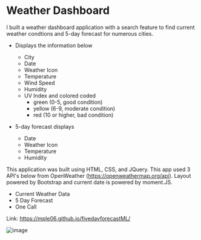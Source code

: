 # Weather Dashboard

I built a weather dashboard application with a search feature to find current weather condtions and 5-day forecast for numerous cities.
  - Displays the information below
    - City
    - Date
    - Weather Icon
    - Temperature
    - Wind Speed
    - Humidity
    - UV Index and colored coded 
      - green (0-5, good condition)
      - yellow (6-9, moderate condition)
      - red (10 or higher, bad condition)

  - 5-day forecast displays
    - Date
    - Weather Icon
    - Temperature
    - Humidity

This application was built using HTML, CSS, and JQuery. This app used 3 API's below from OpenWeather (https://openweathermap.org/api). Layout powered by Bootstrap and current date is powered by moment.JS.
  - Current Weather Data
  - 5 Day Forecast
  - One Call

Link:
https://mple06.github.io/fivedayforecastML/

![image](https://user-images.githubusercontent.com/90426657/136302618-f54dffa4-ce32-430e-8f38-9e7bba310088.png)
